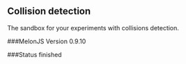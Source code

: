 ## Collision detection
The sandbox for your experiments with collisions detection.

###MelonJS Version
0.9.10

###Status
finished



